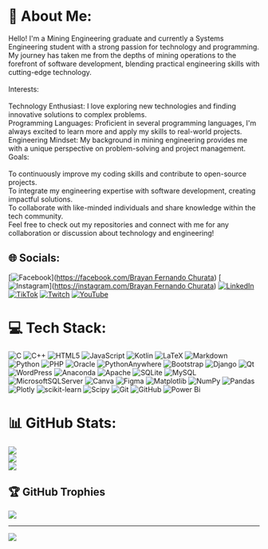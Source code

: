 # 💫 About Me:
Hello! I'm a Mining Engineering graduate and currently a Systems Engineering student with a strong passion for technology and programming. My journey has taken me from the depths of mining operations to the forefront of software development, blending practical engineering skills with cutting-edge technology.<br><br>Interests:<br><br>Technology Enthusiast: I love exploring new technologies and finding innovative solutions to complex problems.<br>Programming Languages: Proficient in several programming languages, I'm always excited to learn more and apply my skills to real-world projects.<br>Engineering Mindset: My background in mining engineering provides me with a unique perspective on problem-solving and project management.<br>Goals:<br><br>To continuously improve my coding skills and contribute to open-source projects.<br>To integrate my engineering expertise with software development, creating impactful solutions.<br>To collaborate with like-minded individuals and share knowledge within the tech community.<br>Feel free to check out my repositories and connect with me for any collaboration or discussion about technology and engineering!


## 🌐 Socials:
[![Facebook](https://img.shields.io/badge/Facebook-%231877F2.svg?logo=Facebook&logoColor=white)]([https://facebook.com/Brayan Fernando Churata](https://www.facebook.com/brayanfernando.churatacalizaya.5/)) [![Instagram](https://img.shields.io/badge/Instagram-%23E4405F.svg?logo=Instagram&logoColor=white)]([https://instagram.com/Brayan Fernando Churata](https://www.instagram.com/brayanfernandochuratac/)) [![LinkedIn](https://img.shields.io/badge/LinkedIn-%230077B5.svg?logo=linkedin&logoColor=white)](www.linkedin.com/in/brayan-churata) [![TikTok](https://img.shields.io/badge/TikTok-%23000000.svg?logo=TikTok&logoColor=white)](https://tiktok.com/@Fernanhuman) [![Twitch](https://img.shields.io/badge/Twitch-%239146FF.svg?logo=Twitch&logoColor=white)](https://twitch.tv/churata2) [![YouTube](https://img.shields.io/badge/YouTube-%23FF0000.svg?logo=YouTube&logoColor=white)](https://youtube.com/@UCindVHgxi0hvippeAWvBRuQ) 

# 💻 Tech Stack:
![C](https://img.shields.io/badge/c-%2300599C.svg?style=flat&logo=c&logoColor=white) ![C++](https://img.shields.io/badge/c++-%2300599C.svg?style=flat&logo=c%2B%2B&logoColor=white) ![HTML5](https://img.shields.io/badge/html5-%23E34F26.svg?style=flat&logo=html5&logoColor=white) ![JavaScript](https://img.shields.io/badge/javascript-%23323330.svg?style=flat&logo=javascript&logoColor=%23F7DF1E) ![Kotlin](https://img.shields.io/badge/kotlin-%237F52FF.svg?style=flat&logo=kotlin&logoColor=white) ![LaTeX](https://img.shields.io/badge/latex-%23008080.svg?style=flat&logo=latex&logoColor=white) ![Markdown](https://img.shields.io/badge/markdown-%23000000.svg?style=flat&logo=markdown&logoColor=white) ![Python](https://img.shields.io/badge/python-3670A0?style=flat&logo=python&logoColor=ffdd54) ![PHP](https://img.shields.io/badge/php-%23777BB4.svg?style=flat&logo=php&logoColor=white) ![Oracle](https://img.shields.io/badge/Oracle-F80000?style=flat&logo=oracle&logoColor=white) ![PythonAnywhere](https://img.shields.io/badge/pythonanywhere-%232F9FD7.svg?style=flat&logo=pythonanywhere&logoColor=151515) ![Bootstrap](https://img.shields.io/badge/bootstrap-%238511FA.svg?style=flat&logo=bootstrap&logoColor=white) ![Django](https://img.shields.io/badge/django-%23092E20.svg?style=flat&logo=django&logoColor=white) ![Qt](https://img.shields.io/badge/Qt-%23217346.svg?style=flat&logo=Qt&logoColor=white) ![WordPress](https://img.shields.io/badge/WordPress-%23117AC9.svg?style=flat&logo=WordPress&logoColor=white) ![Anaconda](https://img.shields.io/badge/Anaconda-%2344A833.svg?style=flat&logo=anaconda&logoColor=white) ![Apache](https://img.shields.io/badge/apache-%23D42029.svg?style=flat&logo=apache&logoColor=white) ![SQLite](https://img.shields.io/badge/sqlite-%2307405e.svg?style=flat&logo=sqlite&logoColor=white) ![MySQL](https://img.shields.io/badge/mysql-4479A1.svg?style=flat&logo=mysql&logoColor=white) ![MicrosoftSQLServer](https://img.shields.io/badge/Microsoft%20SQL%20Server-CC2927?style=flat&logo=microsoft%20sql%20server&logoColor=white) ![Canva](https://img.shields.io/badge/Canva-%2300C4CC.svg?style=flat&logo=Canva&logoColor=white) ![Figma](https://img.shields.io/badge/figma-%23F24E1E.svg?style=flat&logo=figma&logoColor=white) ![Matplotlib](https://img.shields.io/badge/Matplotlib-%23ffffff.svg?style=flat&logo=Matplotlib&logoColor=black) ![NumPy](https://img.shields.io/badge/numpy-%23013243.svg?style=flat&logo=numpy&logoColor=white) ![Pandas](https://img.shields.io/badge/pandas-%23150458.svg?style=flat&logo=pandas&logoColor=white) ![Plotly](https://img.shields.io/badge/Plotly-%233F4F75.svg?style=flat&logo=plotly&logoColor=white) ![scikit-learn](https://img.shields.io/badge/scikit--learn-%23F7931E.svg?style=flat&logo=scikit-learn&logoColor=white) ![Scipy](https://img.shields.io/badge/SciPy-%230C55A5.svg?style=flat&logo=scipy&logoColor=%white) ![Git](https://img.shields.io/badge/git-%23F05033.svg?style=flat&logo=git&logoColor=white) ![GitHub](https://img.shields.io/badge/github-%23121011.svg?style=flat&logo=github&logoColor=white) ![Power Bi](https://img.shields.io/badge/power_bi-F2C811?style=flat&logo=powerbi&logoColor=black)
# 📊 GitHub Stats:
![](https://github-readme-stats.vercel.app/api?username=brayanfchurata&theme=vision-friendly-dark&hide_border=false&include_all_commits=false&count_private=false)<br/>
![](https://github-readme-streak-stats.herokuapp.com/?user=brayanfchurata&theme=vision-friendly-dark&hide_border=false)<br/>
![](https://github-readme-stats.vercel.app/api/top-langs/?username=brayanfchurata&theme=vision-friendly-dark&hide_border=false&include_all_commits=false&count_private=false&layout=compact)

## 🏆 GitHub Trophies
![](https://github-profile-trophy.vercel.app/?username=brayanfchurata&theme=radical&no-frame=false&no-bg=true&margin-w=4)

---
[![](https://visitcount.itsvg.in/api?id=brayanfchurata&icon=0&color=0)](https://visitcount.itsvg.in)

<!-- Proudly created with GPRM ( https://gprm.itsvg.in ) -->
